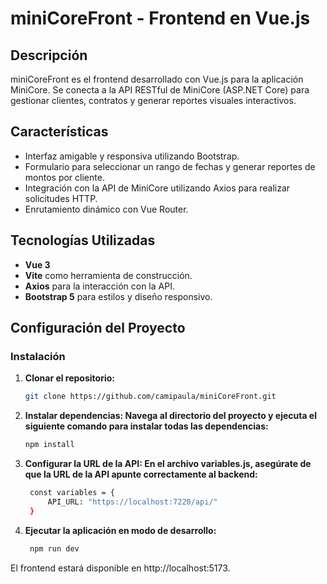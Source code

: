 # miniCoreFront - Frontend en Vue.js

## Descripción
miniCoreFront es el frontend desarrollado con Vue.js para la aplicación MiniCore. Se conecta a la API RESTful de MiniCore (ASP.NET Core) para gestionar clientes, contratos y generar reportes visuales interactivos.

## Características
- Interfaz amigable y responsiva utilizando Bootstrap.
- Formulario para seleccionar un rango de fechas y generar reportes de montos por cliente.
- Integración con la API de MiniCore utilizando Axios para realizar solicitudes HTTP.
- Enrutamiento dinámico con Vue Router.

## Tecnologías Utilizadas
- **Vue 3**
- **Vite** como herramienta de construcción.
- **Axios** para la interacción con la API.
- **Bootstrap 5** para estilos y diseño responsivo.

## Configuración del Proyecto

### Instalación

1. **Clonar el repositorio:**
   ```bash
   git clone https://github.com/camipaula/miniCoreFront.git
   
2. **Instalar dependencias: Navega al directorio del proyecto y ejecuta el siguiente comando para instalar todas las dependencias:**
   ```bash
   npm install

4. **Configurar la URL de la API: En el archivo variables.js, asegúrate de que la URL de la API apunte correctamente al backend:**

   ```bash
    const variables = {
        API_URL: "https://localhost:7220/api/"
    }

4. **Ejecutar la aplicación en modo de desarrollo:**

   ```bash
    npm run dev

El frontend estará disponible en http://localhost:5173.

